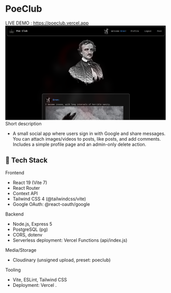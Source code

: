 # PoeClub
LIVE DEMO : https://poeclub.vercel.app
![alt text](image.png)
Short description
- A small social app where users sign in with Google and share messages. You can attach images/videos to posts, like posts, and add comments. Includes a simple profile page and an admin-only delete action.

## 🧰 Tech Stack

Frontend
- React 19 (Vite 7)
- React Router
- Context API
- Tailwind CSS 4 (@tailwindcss/vite)
- Google OAuth: @react-oauth/google

Backend
- Node.js, Express 5
- PostgreSQL (pg)
- CORS, dotenv
- Serverless deployment: Vercel Functions (api/index.js)

Media/Storage
- Cloudinary (unsigned upload, preset: poeclub)

Tooling
- Vite, ESLint, Tailwind CSS
- Deployment: Vercel
.